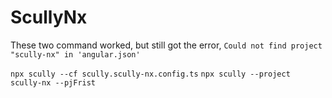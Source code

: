 # ScullyNx

These two command worked, but still got the error, `Could not find project "scully-nx" in 'angular.json'`

`npx scully --cf scully.scully-nx.config.ts`
`npx scully --project scully-nx --pjFrist`
